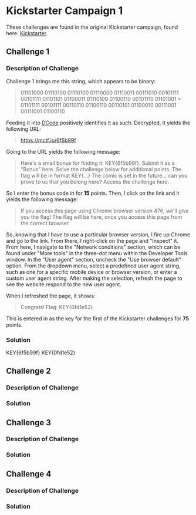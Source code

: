 # Kickstarter Campaign 1

These challenges are found in the original Kickstarter campaign, found here: <a href="https://www.kickstarter.com/projects/rekcah/the-future-is-from-rekcah-comics/description">Kickstarter</a>.

## Challenge 1

### Description of Challenge

Challenge 1 brings me this string, which appears to be binary:

> 01101000 01110100 01110100 01110000 01110011 00111010 00101111 00101111 01101101 01100011 01110100 01100110 00101110 01101001 > 01101111 00101111 00110110 01100110 00110101 01100010 00111001 00111001 01100110

Feeding it into <a href="dcode.fr/en">DCode</a> positively identifies it as such.  Decrypted, it yields the following URL:

> <a href="https://mctf.io/6f5b99f">https://mctf.io/6f5b99f</a>

Going to the URL yields the following message:

> Here's a small bonus for finding it: KEY{6f5b99f}. Submit it as a "Bonus" here.
> Solve the challenge below for additional points. The flag will be in format KEY{...}
> The comic is set in the future... can you prove to us that you belong here?
> Access the challenge here.

So I enter the bonus code in for **15** points. Then, I click on the link and it yields the following message:

>If you access this page using Chrome browser version 476, we'll give you the flag!
> The flag will be here, once you access this page from the correct browser.

So, knowing that I have to use a particular browser version, I fire up Chrome and go to the link. From there, I right-click on the page and "Inspect" it. From here, I navigate to the "Network conditions" section, which can be found under "More tools" in the three-dot menu within the Developer Tools window. In the "User agent" section, uncheck the "Use browser default" option. From the dropdown menu, select a predefined user agent string, such as one for a specific mobile device or browser version, or enter a custom user agent string. After making the selection, refresh the page to see the website respond to the new user agent.

When I refreshed the page, it shows: 

> Congrats! Flag: KEY{0fd1e52}

This is entered in as the key for the first of the Kickstarter challenges for **75** points.

### Solution

KEY{6f5b99f}
KEY{0fd1e52}

## Challenge 2

### Description of Challenge

### Solution

## Challenge 3

### Description of Challenge

### Solution

## Challenge 4

### Description of Challenge

### Solution
